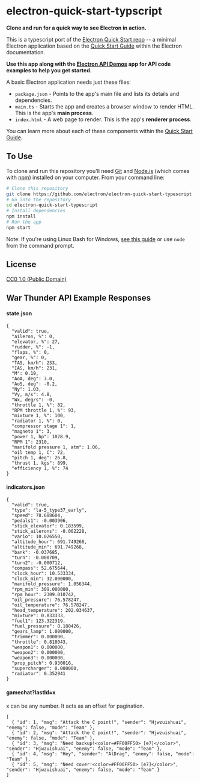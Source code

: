 # electron-quick-start-typscript

**Clone and run for a quick way to see Electron in action.**

This is a typescript port of the [Electron Quick Start repo](https://github.com/electron/electron-quick-start) -- a minimal Electron application based on the [Quick Start Guide](http://electron.atom.io/docs/tutorial/quick-start) within the Electron documentation.

**Use this app along with the [Electron API Demos](http://electron.atom.io/#get-started) app for API code examples to help you get started.**

A basic Electron application needs just these files:

- `package.json` - Points to the app's main file and lists its details and dependencies.
- `main.ts` - Starts the app and creates a browser window to render HTML. This is the app's **main process**.
- `index.html` - A web page to render. This is the app's **renderer process**.

You can learn more about each of these components within the [Quick Start Guide](http://electron.atom.io/docs/tutorial/quick-start).

## To Use

To clone and run this repository you'll need [Git](https://git-scm.com) and [Node.js](https://nodejs.org/en/download/) (which comes with [npm](http://npmjs.com)) installed on your computer. From your command line:

```bash
# Clone this repository
git clone https://github.com/electron/electron-quick-start-typescript
# Go into the repository
cd electron-quick-start-typescript
# Install dependencies
npm install
# Run the app
npm start
```

Note: If you're using Linux Bash for Windows, [see this guide](https://www.howtogeek.com/261575/how-to-run-graphical-linux-desktop-applications-from-windows-10s-bash-shell/) or use `node` from the command prompt.

## License

[CC0 1.0 (Public Domain)](LICENSE.md)


## War Thunder API Example Responses

#### state.json

```
{
  "valid": true,
  "aileron, %": 0,
  "elevator, %": 27,
  "rudder, %": -1,
  "flaps, %": 0,
  "gear, %": 0,
  "TAS, km/h": 233,
  "IAS, km/h": 231,
  "M": 0.19,
  "AoA, deg": 7.0,
  "AoS, deg": -0.2,
  "Ny": 1.03,
  "Vy, m/s": 4.8,
  "Wx, deg/s": -0,
  "throttle 1, %": 82,
  "RPM throttle 1, %": 93,
  "mixture 1, %": 100,
  "radiator 1, %": 0,
  "compressor stage 1": 1,
  "magneto 1": 3,
  "power 1, hp": 1028.9,
  "RPM 1": 2310,
  "manifold pressure 1, atm": 1.06,
  "oil temp 1, C": 72,
  "pitch 1, deg": 26.8,
  "thrust 1, kgs": 899,
  "efficiency 1, %": 74
}
```

#### indicators.json

```
{
  "valid": true,
  "type": "la-5_type37_early",
  "speed": 78.608604,
  "pedals1": -0.003906,
  "stick_elevator": 0.183599,
  "stick_ailerons": -0.002228,
  "vario": 10.026550,
  "altitude_hour": 691.749268,
  "altitude_min": 691.749268,
  "bank": -0.037685,
  "turn": -0.000709,
  "turn2": -0.000712,
  "compass": 52.675644,
  "clock_hour": 10.533334,
  "clock_min": 32.000000,
  "manifold_pressure": 1.056344,
  "rpm_min": 309.000000,
  "rpm_hour": 2309.010742,
  "oil_pressure": 76.578247,
  "oil_temperature": 76.578247,
  "head_temperature": 202.034637,
  "mixture": 0.833333,
  "fuel1": 123.322319,
  "fuel_pressure": 8.180426,
  "gears_lamp": 1.000000,
  "trimmer": 0.000000,
  "throttle": 0.818043,
  "weapon1": 0.000000,
  "weapon2": 0.000000,
  "weapon3": 0.000000,
  "prop_pitch": 0.930016,
  "supercharger": 0.000000,
  "radiator": 0.352941
}
```

#### gamechat?lastId=x
x can be any number. It acts as an offset for pagination.

```
[
  { "id": 1, "msg": "Attack the C point!", "sender": "Hjwzuishuai", "enemy": false, "mode": "Team" },
  { "id": 2, "msg": "Attack the C point!", "sender": "Hjwzuishuai", "enemy": false, "mode": "Team" },
  { "id": 3, "msg": "Need backup!<color=#FF00FF50> [e7]</color>", "sender": "Hjwzuishuai", "enemy": false, "mode": "Team" },
  { "id": 4, "msg": "Hey", "sender": "AlDrag", "enemy": false, "mode": "Team" },
  { "id": 5, "msg": "Need cover!<color=#FF00FF50> [e7]</color>", "sender": "Hjwzuishuai", "enemy": false, "mode": "Team" }
]
```
